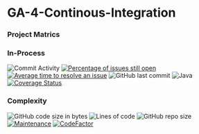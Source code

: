 # GA-4-Continous-Integration
### Project Matrics<br/>
###  In-Process 

![Commit Activity](https://img.shields.io/github/commit-activity/m/ttefera1/GA-4-Continous-Integration)
[![Percentage of issues still open](http://isitmaintained.com/badge/open/ttefera1/GA-4-Continous-Integration.svg)](http://isitmaintained.com/project/ttefera1/GA-4-Continous-Integration "Percentage of issues still open")
[![Average time to resolve an issue](http://isitmaintained.com/badge/resolution/ttefera1/GA-4-Continous-Integration.svg)](http://isitmaintained.com/project/ttefera1/GA-4-Continous-Integration "Average time to resolve an issue")
![GitHub last commit](https://img.shields.io/github/last-commit/ttefera1/GA-4-Continous-Integration)
![Java](https://img.shields.io/badge/java-%23ED8B00.svg?style=for-the-badge&logo=openjdk&logoColor=white)  
[![Coverage Status](https://coveralls.io/repos/github/ttefera1/GA-4-Continous-Integration/badge.svg?branch=main)](https://coveralls.io/github/ttefera1/GA-4-Continous-Integration?branch=main)
###  Complexity

![GitHub code size in bytes](https://img.shields.io/github/languages/code-size/ttefera1/GA-4-Continous-Integration)
![Lines of code](https://img.shields.io/tokei/lines/github/ttefera1/GA-4-Continous-Integration?color=red)
![GitHub repo size](https://img.shields.io/github/repo-size/ttefera1/GA-4-Continous-Integration?color=green)
[![Maintenance](https://img.shields.io/badge/Maintained%3F-yes-green.svg)](https://github.com/ttefera1/GA-4-Continous-Integration/graphs/commit-activity)
[![CodeFactor](https://www.codefactor.io/repository/github/ttefera1/ga-4-continous-integration/badge)](https://www.codefactor.io/repository/github/ttefera1/ga-4-continous-integration)
